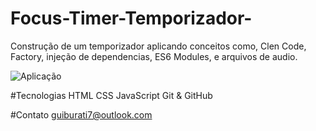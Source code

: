 # Focus-Timer-Temporizador-

Construção de um temporizador aplicando conceitos como, Clen Code, Factory, injeção de dependencias, ES6 Modules, e arquivos de audio.

![Aplicação](https://user-images.githubusercontent.com/110997599/195372958-009adbc9-377e-402a-a0f5-6a3a8659424d.png)

#Tecnologias
HTML
CSS
JavaScript
Git & GitHub

#Contato
guiburati7@outlook.com
